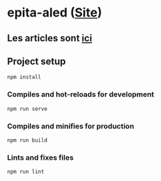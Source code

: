 # epita-aled ([Site](https://epita.litarvan.com/))

## Les articles sont [ici](https://github.com/Litarvan/epita-aled-content)

## Project setup
```
npm install
```

### Compiles and hot-reloads for development
```
npm run serve
```

### Compiles and minifies for production
```
npm run build
```

### Lints and fixes files
```
npm run lint
```
